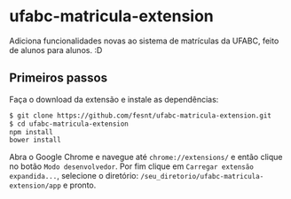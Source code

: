 # ufabc-matricula-extension

Adiciona funcionalidades novas ao sistema de matrículas da UFABC, feito de alunos para alunos. :D

## Primeiros passos

Faça o download da extensão e instale as dependências:

```sh
$ git clone https://github.com/fesnt/ufabc-matricula-extension.git
$ cd ufabc-matricula-extension
npm install
bower install
```

Abra o Google Chrome e navegue até `chrome://extensions/` e então clique no botão `Modo desenvolvedor`.
Por fim clique em `Carregar extensão expandida...`, selecione o diretório: `/seu_diretorio/ufabc-matricula-extension/app` e pronto.
